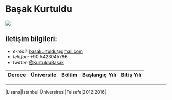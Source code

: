 # Başak Kurtuldu

![](https://avatars3.githubusercontent.com/u/47870917?s=460&v=49)

## iletişim bilgileri:  
- *e-mail:* [basakurtuldu@gmail.com](mailto:basakurtuldu@gmail.com)
- *telefon:* +90 5423045786
- *twitter:* [@KurtulduBasak](https://twitter.com/KurtulduBasak)


|Derece|Üniversite|Bölüm|Başlangıç Yılı|Bitiş Yılı|
|---|---|---|---|---|
-----------------
|Lisans|İstanbul Üniversiresi|Felsefe|2012|2016|
